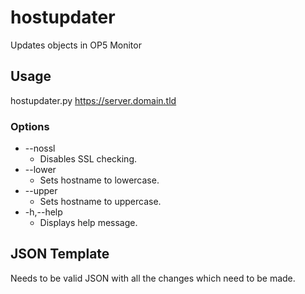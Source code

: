 # hostupdater
Updates objects in OP5 Monitor

## Usage

hostupdater.py <https://server.domain.tld> <account> <password> <jsontemplate> <hostsfilename>

### Options

* --nossl
    * Disables SSL checking.
* --lower
    * Sets hostname to lowercase.
* --upper
    * Sets hostname to uppercase.
* -h,--help
    * Displays help message.

## JSON Template

Needs to be valid JSON with all the changes which need to be made.

